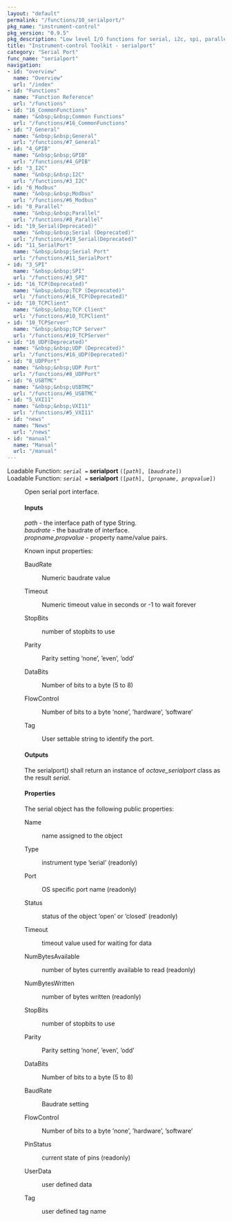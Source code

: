 ```yaml
---
layout: "default"
permalink: "/functions/10_serialport/"
pkg_name: "instrument-control"
pkg_version: "0.9.5"
pkg_description: "Low level I/O functions for serial, i2c, spi, parallel, tcp, gpib, modbus, vxi11, udp and usbtmc interfaces."
title: "Instrument-control Toolkit - serialport"
category: "Serial Port"
func_name: "serialport"
navigation:
- id: "overview"
  name: "Overview"
  url: "/index"
- id: "Functions"
  name: "Function Reference"
  url: "/functions"
- id: "16_CommonFunctions"
  name: "&nbsp;&nbsp;Common Functions"
  url: "/functions/#16_CommonFunctions"
- id: "7_General"
  name: "&nbsp;&nbsp;General"
  url: "/functions/#7_General"
- id: "4_GPIB"
  name: "&nbsp;&nbsp;GPIB"
  url: "/functions/#4_GPIB"
- id: "3_I2C"
  name: "&nbsp;&nbsp;I2C"
  url: "/functions/#3_I2C"
- id: "6_Modbus"
  name: "&nbsp;&nbsp;Modbus"
  url: "/functions/#6_Modbus"
- id: "8_Parallel"
  name: "&nbsp;&nbsp;Parallel"
  url: "/functions/#8_Parallel"
- id: "19_Serial(Deprecated)"
  name: "&nbsp;&nbsp;Serial (Deprecated)"
  url: "/functions/#19_Serial(Deprecated)"
- id: "11_SerialPort"
  name: "&nbsp;&nbsp;Serial Port"
  url: "/functions/#11_SerialPort"
- id: "3_SPI"
  name: "&nbsp;&nbsp;SPI"
  url: "/functions/#3_SPI"
- id: "16_TCP(Deprecated)"
  name: "&nbsp;&nbsp;TCP (Deprecated)"
  url: "/functions/#16_TCP(Deprecated)"
- id: "10_TCPClient"
  name: "&nbsp;&nbsp;TCP Client"
  url: "/functions/#10_TCPClient"
- id: "10_TCPServer"
  name: "&nbsp;&nbsp;TCP Server"
  url: "/functions/#10_TCPServer"
- id: "16_UDP(Deprecated)"
  name: "&nbsp;&nbsp;UDP (Deprecated)"
  url: "/functions/#16_UDP(Deprecated)"
- id: "8_UDPPort"
  name: "&nbsp;&nbsp;UDP Port"
  url: "/functions/#8_UDPPort"
- id: "6_USBTMC"
  name: "&nbsp;&nbsp;USBTMC"
  url: "/functions/#6_USBTMC"
- id: "5_VXI11"
  name: "&nbsp;&nbsp;VXI11"
  url: "/functions/#5_VXI11"
- id: "news"
  name: "News"
  url: "/news"
- id: "manual"
  name: "Manual"
  url: "/manual"
---
```

<dl class="first-deftypefn">
<dt class="deftypefn" id="index-serialport"><span class="category-def">Loadable Function: </span><span><code class="def-type"><var class="var">serial</var> =</code> <strong class="def-name">serialport</strong> <code class="def-code-arguments">([<var class="var">path</var>], [<var class="var">baudrate</var>])</code><a class="copiable-link" href="#index-serialport"></a></span></dt>
<dt class="deftypefnx def-cmd-deftypefn" id="index-serialport-1"><span class="category-def">Loadable Function: </span><span><code class="def-type"><var class="var">serial</var> =</code> <strong class="def-name">serialport</strong> <code class="def-code-arguments">([<var class="var">path</var>], [<var class="var">propname</var>, <var class="var">propvalue</var>])</code><a class="copiable-link" href="#index-serialport-1"></a></span></dt>
<dd> 
<p>Open serial port interface.
</p> 
<h4 class="subsubheading" id="Inputs"><span>Inputs<a class="copiable-link" href="#Inputs"></a></span></h4>
<p><var class="var">path</var> - the interface path of type String. <br>
 <var class="var">baudrate</var> - the baudrate of interface.<br>
 <var class="var">propname</var>,<var class="var">propvalue</var> - property name/value pairs.
</p> 
<p>Known input properties:
 </p><dl class="table">
<dt>BaudRate</dt>
<dd><p>Numeric baudrate value
 </p></dd>
<dt>Timeout</dt>
<dd><p>Numeric timeout value in seconds or -1 to wait forever
 </p></dd>
<dt>StopBits</dt>
<dd><p>number of stopbits to use
 </p></dd>
<dt>Parity</dt>
<dd><p>Parity setting &rsquo;none&rsquo;, &rsquo;even&rsquo;, &rsquo;odd&rsquo;
 </p></dd>
<dt>DataBits</dt>
<dd><p>Number of bits to a byte (5 to 8)
 </p></dd>
<dt>FlowControl</dt>
<dd><p>Number of bits to a byte &rsquo;none&rsquo;, &rsquo;hardware&rsquo;, &rsquo;software&rsquo;
 </p></dd>
<dt>Tag</dt>
<dd><p>User settable string to identify the port.
 </p></dd>
</dl>
 
<h4 class="subsubheading" id="Outputs"><span>Outputs<a class="copiable-link" href="#Outputs"></a></span></h4>
<p>The serialport() shall return an instance of <var class="var">octave_serialport</var> class as the result <var class="var">serial</var>.
</p> 
<h4 class="subsubheading" id="Properties"><span>Properties<a class="copiable-link" href="#Properties"></a></span></h4>
<p>The serial object has the following public properties:
 </p><dl class="table">
<dt>Name</dt>
<dd><p>name assigned to the object
 </p></dd>
<dt>Type</dt>
<dd><p>instrument type &rsquo;serial&rsquo; (readonly)
 </p></dd>
<dt>Port</dt>
<dd><p>OS specific port name (readonly)
 </p></dd>
<dt>Status</dt>
<dd><p>status of the object &rsquo;open&rsquo; or &rsquo;closed&rsquo; (readonly)
 </p></dd>
<dt>Timeout</dt>
<dd><p>timeout value used for waiting for data
 </p></dd>
<dt>NumBytesAvailable</dt>
<dd><p>number of bytes currently available to read (readonly)
 </p></dd>
<dt>NumBytesWritten</dt>
<dd><p>number of bytes written (readonly)
 </p></dd>
<dt>StopBits</dt>
<dd><p>number of stopbits to use
 </p></dd>
<dt>Parity</dt>
<dd><p>Parity setting &rsquo;none&rsquo;, &rsquo;even&rsquo;, &rsquo;odd&rsquo;
 </p></dd>
<dt>DataBits</dt>
<dd><p>Number of bits to a byte (5 to 8)
 </p></dd>
<dt>BaudRate</dt>
<dd><p>Baudrate setting
 </p></dd>
<dt>FlowControl</dt>
<dd><p>Number of bits to a byte &rsquo;none&rsquo;, &rsquo;hardware&rsquo;, &rsquo;software&rsquo;
 </p></dd>
<dt>PinStatus</dt>
<dd><p>current state of pins (readonly)
 </p></dd>
<dt>UserData</dt>
<dd><p>user defined data
 </p></dd>
<dt>Tag</dt>
<dd><p>user defined tag name
 </p></dd>
</dl>
</dd></dl>
